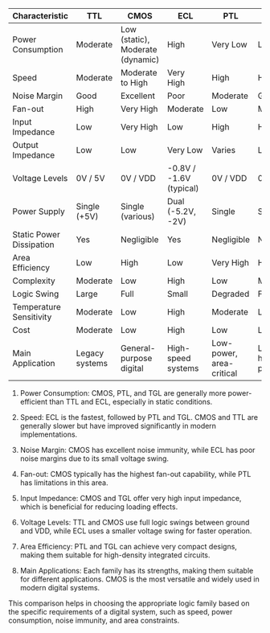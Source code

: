 | Characteristic | TTL | CMOS | ECL | PTL | TGL |
|----------------|-----|------|-----|-----|-----|
| Power Consumption | Moderate | Low (static), Moderate (dynamic) | High | Very Low | Low |
| Speed | Moderate | Moderate to High | Very High | High | High |
| Noise Margin | Good | Excellent | Poor | Moderate | Good |
| Fan-out | High | Very High | Moderate | Low | Moderate |
| Input Impedance | Low | Very High | Low | High | High |
| Output Impedance | Low | Low | Very Low | Varies | Low |
| Voltage Levels | 0V / 5V | 0V / VDD | -0.8V / -1.6V (typical) | 0V / VDD | 0V / VDD |
| Power Supply | Single (+5V) | Single (various) | Dual (-5.2V, -2V) | Single | Single |
| Static Power Dissipation | Yes | Negligible | Yes | Negligible | Negligible |
| Area Efficiency | Low | High | Low | Very High | High |
| Complexity | Moderate | Low | High | Low | Moderate |
| Logic Swing | Large | Full | Small | Degraded | Full |
| Temperature Sensitivity | Moderate | Low | High | Moderate | Low |
| Cost | Moderate | Low | High | Low | Low |
| Main Application | Legacy systems | General-purpose digital | High-speed systems | Low-power, area-critical | Low-power, high-performance |


1. Power Consumption: CMOS, PTL, and TGL are generally more power-efficient than TTL and ECL, especially in static conditions.

2. Speed: ECL is the fastest, followed by PTL and TGL. CMOS and TTL are generally slower but have improved significantly in modern implementations.

3. Noise Margin: CMOS has excellent noise immunity, while ECL has poor noise margins due to its small voltage swing.

4. Fan-out: CMOS typically has the highest fan-out capability, while PTL has limitations in this area.

5. Input Impedance: CMOS and TGL offer very high input impedance, which is beneficial for reducing loading effects.

6. Voltage Levels: TTL and CMOS use full logic swings between ground and VDD, while ECL uses a smaller voltage swing for faster operation.

7. Area Efficiency: PTL and TGL can achieve very compact designs, making them suitable for high-density integrated circuits.

8. Main Applications: Each family has its strengths, making them suitable for different applications. CMOS is the most versatile and widely used in modern digital systems.

This comparison helps in choosing the appropriate logic family based on the specific requirements of a digital system, such as speed, power consumption, noise immunity, and area constraints.